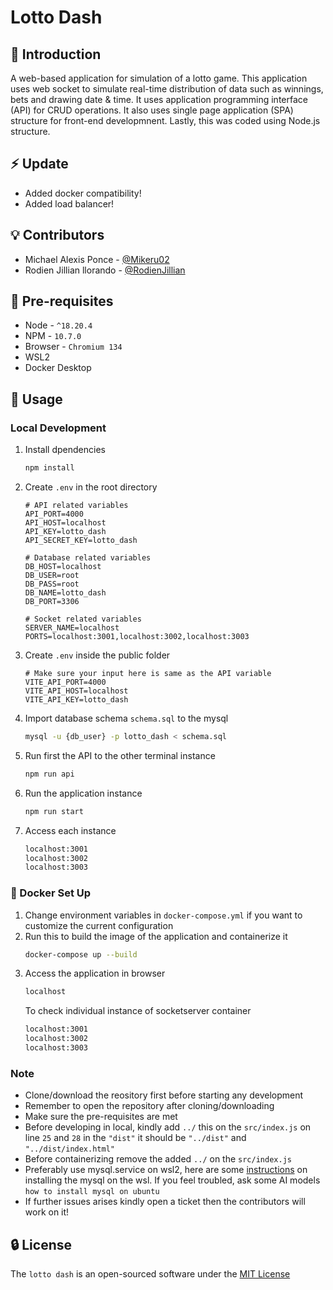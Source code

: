 # Lotto Dash
## :rocket: Introduction
A web-based application for simulation of a lotto game. This application uses web socket to simulate real-time distribution of data such as winnings, bets and drawing date & time.
It uses application programming interface (API) for CRUD operations. It also uses single page application (SPA) structure for front-end developmnent. Lastly, this was coded using Node.js
structure.

## :zap: Update
* Added docker compatibility!
* Added load balancer!

## :bulb: Contributors
* Michael Alexis Ponce - [@Mikeru02](https://github.com/Mikeru02)
* Rodien Jillian llorando - [@RodienJillian](https://github.com/RodienJillian)

## :pencil: Pre-requisites
* Node - `^18.20.4`
* NPM - `10.7.0`
* Browser - `Chromium 134`
* WSL2
* Docker Desktop

## :rocket: Usage
### Local Development
1. Install dpendencies
   ``` bash
   npm install
   ```
2. Create `.env` in the root directory
   ``` env
   # API related variables
   API_PORT=4000
   API_HOST=localhost
   API_KEY=lotto_dash
   API_SECRET_KEY=lotto_dash

   # Database related variables
   DB_HOST=localhost
   DB_USER=root
   DB_PASS=root
   DB_NAME=lotto_dash
   DB_PORT=3306

   # Socket related variables
   SERVER_NAME=localhost
   PORTS=localhost:3001,localhost:3002,localhost:3003
   ```
3. Create `.env` inside the public folder
   ``` env
   # Make sure your input here is same as the API variable
   VITE_API_PORT=4000
   VITE_API_HOST=localhost
   VITE_API_KEY=lotto_dash
   ```
4. Import database schema `schema.sql` to the mysql
   ``` bash
   mysql -u {db_user} -p lotto_dash < schema.sql
   ```
5. Run first the API to the other terminal instance
   ``` bash
   npm run api
   ```
6. Run the application instance
   ``` bash
   npm run start
   ```
7. Access each instance
   ``` bash
   localhost:3001
   localhost:3002
   localhost:3003
   ```
### :whale: Docker Set Up
1. Change environment variables in `docker-compose.yml` if you want to customize the current configuration
2. Run this to build the image of the application and containerize it
   ``` bash
   docker-compose up --build
   ```
3. Access the application in browser
   ``` bash
   localhost
   ```
   To check individual instance of socketserver container
   ``` bash
   localhost:3001
   localhost:3002
   localhost:3003
   ```

### Note
* Clone/download the reository first before starting any development
* Remember to open the repository after cloning/downloading
* Make sure the pre-requisites are met
* Before developing in local, kindly add `../` this on the `src/index.js` on line `25` and `28` in the `"dist"` it should be `"../dist"` and `"../dist/index.html"`
* Before containerizing remove the added `../` on the `src/index.js`
* Preferably use mysql.service on wsl2, here are some [instructions](https://documentation.ubuntu.com/server/how-to/databases/install-mysql/index.html) on installing the mysql on the wsl. If you feel troubled, ask some AI models `how to install mysql on ubuntu`
* If further issues arises kindly open a ticket then the contributors will work on it!


## :lock: License
The `lotto dash` is an open-sourced software under the [MIT License](https://opensource.org/license/mit)
